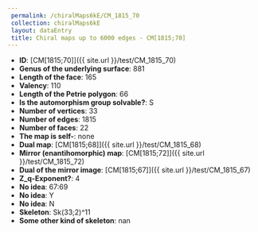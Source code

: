 ```yaml
--- 
 permalink: /chiralMaps6kE/CM_1815_70 
 collection: chiralMaps6kE
 layout: dataEntry
 title: Chiral maps up to 6000 edges - CM[1815;70]
---
```


- **ID**: [CM[1815;70]]({{ site.url }}/test/CM_1815_70)
- **Genus of the underlying surface**: 881
- **Length of the face**: 165
- **Valency**: 110
- **Length of the Petrie polygon**: 66
- **Is the automorphism group solvable?**: S
- **Number of vertices**: 33
- **Number of edges**: 1815
- **Number of faces**: 22
- **The map is self-**: none
- **Dual map**: [CM[1815;68]]({{ site.url }}/test/CM_1815_68)
- **Mirror (enantihomorphic) map**: [CM[1815;72]]({{ site.url }}/test/CM_1815_72)
- **Dual of the mirror image**: [CM[1815;67]]({{ site.url }}/test/CM_1815_67)
- **Z_q-Exponent?**: 4
- **No idea**:  67:69
- **No idea**: Y
- **No idea**: N
- **Skeleton**: Sk(33;2)^11
- **Some other kind of skeleton**: nan
